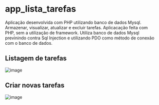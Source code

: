 # app_lista_tarefas
Aplicação desenvolvida com PHP utilizando banco de dados Mysql. Armazenar, visualizar, atualizar e excluir tarefas.
Aplicacação feita com PHP, sem a utilização de framework. Utiliza banco de dados Mysql previnindo contra Sql Injection e utilizando PDO como método de conexão com o banco de dados.

## Listagem de tarefas
![image](https://user-images.githubusercontent.com/64363375/190018556-5ec661a6-f32f-47ac-a7ce-ce7f926e75c0.png)


## Criar novas tarefas
![image](https://user-images.githubusercontent.com/64363375/190018603-bba2eebe-f4ff-4831-85d3-243c3b4d6a72.png)

